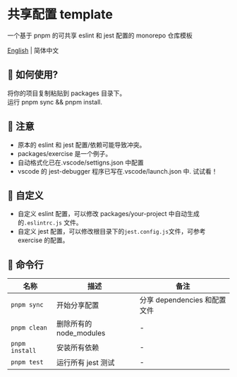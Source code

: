 # 共享配置 template

一个基于 pnpm 的可共享 eslint 和 jest 配置的 monorepo 仓库模板

[English](./README.md) | 简体中文

## 🚀 如何使用?

将你的项目复制粘贴到 packages 目录下。  
运行 pnpm sync && pnpm install.

## 📒 注意

- 原本的 eslint 和 jest 配置/依赖可能导致冲突。
- packages/exercise 是一个例子。
- 自动格式化已在.vscode/settigns.json 中配置
- vscode 的 jest-debugger 程序已写在.vscode/launch.json 中. 试试看！

## 🌟 自定义

- 自定义 eslint 配置，可以修改 packages/your-project 中自动生成的`.eslintrc.js` 文件。
- 自定义 jest 配置，可以修改根目录下的`jest.config.js`文件，可参考 exercise 的配置。

## 🤖 命令行

| 名称           | 描述                    | 备注                         |
| -------------- | ----------------------- | ---------------------------- |
| `pnpm sync`    | 开始分享配置            | 分享 dependencies 和配置文件 |
| `pnpm clean`   | 删除所有的 node_modules | -                            |
| `pnpm install` | 安装所有依赖            | -                            |
| `pnpm test`    | 运行所有 jest 测试      | -                            |
